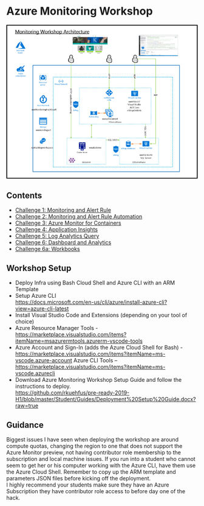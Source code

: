 # Azure Monitoring Workshop

   <img src="images/architecture.jpg"/><br/>

## Contents
* [Challenge 1: Monitoring and Alert Rule](https://github.com/SpektraSystems/CloudLabs-Azure/tree/master/azure-monitoring/Instructions/Challenge%201:%20Monitoring%20and%20Alert%20Rule.md)<br/>
* [Challenge 2: Monitoring and Alert Rule Automation](https://github.com/SpektraSystems/CloudLabs-Azure/blob/master/azure-monitoring/Instructions/Challenge%202:%20Monitoring%20and%20Alert%20Rule%20Automation.md)<br/>
* [Challenge 3: Azure Monitor for Containers](https://github.com/SpektraSystems/CloudLabs-Azure/tree/master/azure-monitoring/Instructions/Challenge%203:%20Azure%20Monitor%20for%20Containers.md)<br/>
* [Challenge 4: Application Insights](https://github.com/SpektraSystems/CloudLabs-Azure/tree/master/azure-monitoring/Instructions/Challenge%204:%20Application%20Insights%20.md)<br/>
* [Challenge 5: Log Analytics Query](https://github.com/SpektraSystems/CloudLabs-Azure/tree/master/azure-monitoring/Instructions/Challenge%205:%20Log%20Analytics%20Query.md
)<br/>
* [Challenge 6: Dashboard and Analytics](https://github.com/SpektraSystems/CloudLabs-Azure/tree/master/azure-monitoring/Instructions/Challenge%206:%20Dashboard%20and%20Analytics.md)<br/>
* [Challenge 6a: Workbooks](https://github.com/SpektraSystems/CloudLabs-Azure/tree/master/azure-monitoring/Instructions/Challenge%206a:%20Workbooks.md)

## Workshop Setup
* Deploy Infra using Bash Cloud Shell and Azure CLI with an ARM Template<br/>
* Setup Azure CLI<br/>
https://docs.microsoft.com/en-us/cli/azure/install-azure-cli?view=azure-cli-latest<br/>
* Install Visual Studio Code and Extensions (depending on your tool of choice)<br/>
* Azure Resource Manager Tools - https://marketplace.visualstudio.com/items?itemName=msazurermtools.azurerm-vscode-tools<br/>
* Azure Account and Sign-In (adds the Azure Cloud Shell for Bash) - https://marketplace.visualstudio.com/items?itemName=ms-vscode.azure-account
Azure CLI Tools –
https://marketplace.visualstudio.com/items?itemName=ms-vscode.azurecli<br/>
* Download Azure Monitoring Workshop Setup Guide and follow the instructions to deploy.<br/>
https://github.com/rkuehfus/pre-ready-2019-H1/blob/master/Student/Guides/Deployment%20Setup%20Guide.docx?raw=true<br/>

## Guidance
Biggest issues I have seen when deploying the workshop are around compute quotas, changing the region to one that does not support the Azure Monitor preview, not having contributor role membership to the subscription and local machine issues.  If you run into a student who cannot seem to get her or his computer working with the Azure CLI, have them use the Azure Cloud Shell.  Remember to copy up the ARM template and parameters JSON files before kicking off the deployment.  
I highly recommend your students make sure they have an Azure Subscription they have contributor role access to before day one of the hack.<br/>
